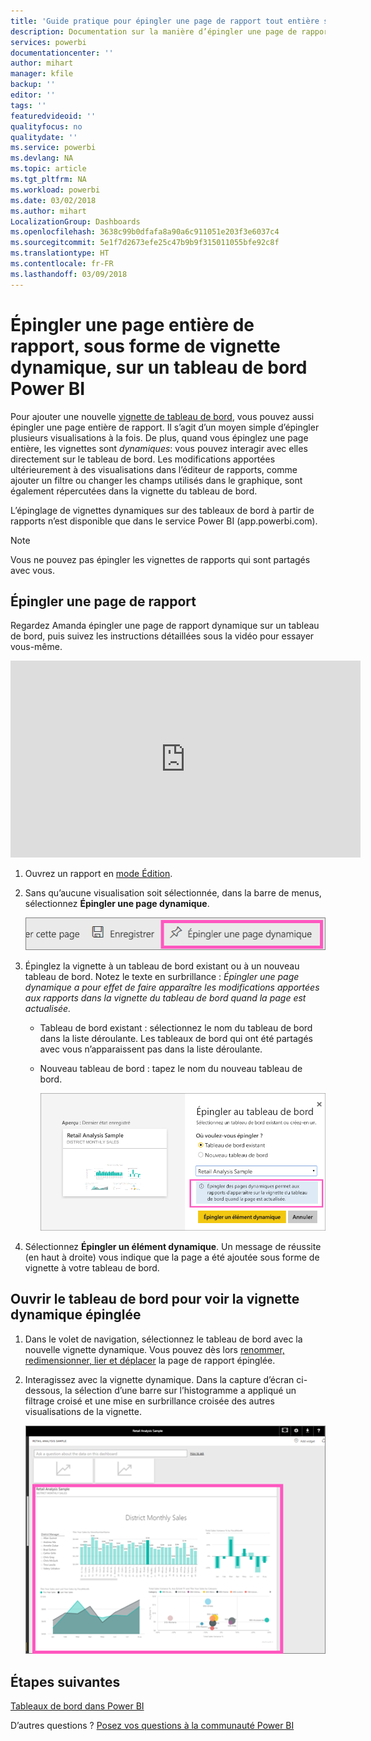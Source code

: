 ```yaml
---
title: 'Guide pratique pour épingler une page de rapport tout entière sur un tableau de bord Power BI '
description: Documentation sur la manière d’épingler une page de rapport dynamique entière sur un tableau de bord Power BI à partir d’un rapport.
services: powerbi
documentationcenter: ''
author: mihart
manager: kfile
backup: ''
editor: ''
tags: ''
featuredvideoid: ''
qualityfocus: no
qualitydate: ''
ms.service: powerbi
ms.devlang: NA
ms.topic: article
ms.tgt_pltfrm: NA
ms.workload: powerbi
ms.date: 03/02/2018
ms.author: mihart
LocalizationGroup: Dashboards
ms.openlocfilehash: 3638c99b0dfafa8a90a6c911051e203f3e6037c4
ms.sourcegitcommit: 5e1f7d2673efe25c47b9b9f315011055bfe92c8f
ms.translationtype: HT
ms.contentlocale: fr-FR
ms.lasthandoff: 03/09/2018
---
```

# <a name="pin-an-entire-report-page-as-a-live-tile-to-a-power-bi-dashboard"></a>Épingler une page entière de rapport, sous forme de vignette dynamique, sur un tableau de bord Power BI
Pour ajouter une nouvelle [vignette de tableau de bord](service-dashboard-tiles.md), vous pouvez aussi épingler une page entière de rapport. Il s’agit d’un moyen simple d’épingler plusieurs visualisations à la fois.  De plus, quand vous épinglez une page entière, les vignettes sont *dynamiques*: vous pouvez interagir avec elles directement sur le tableau de bord. Les modifications apportées ultérieurement à des visualisations dans l’éditeur de rapports, comme ajouter un filtre ou changer les champs utilisés dans le graphique, sont également répercutées dans la vignette du tableau de bord.  

L’épinglage de vignettes dynamiques sur des tableaux de bord à partir de rapports n’est disponible que dans le service Power BI (app.powerbi.com).

> [!NOTE]
> Vous ne pouvez pas épingler les vignettes de rapports qui sont partagés avec vous.
> 
> 

## <a name="pin-a-report-page"></a>Épingler une page de rapport
Regardez Amanda épingler une page de rapport dynamique sur un tableau de bord, puis suivez les instructions détaillées sous la vidéo pour essayer vous-même.

<iframe width="560" height="315" src="https://www.youtube.com/embed/EzhfBpPboPA" frameborder="0" allowfullscreen></iframe>


1. Ouvrez un rapport en [mode Édition](service-interact-with-a-report-in-editing-view.md).
2. Sans qu’aucune visualisation soit sélectionnée, dans la barre de menus, sélectionnez **Épingler une page dynamique**.
   
   ![icône Épingler une page dynamique](media/service-dashboard-pin-live-tile-from-report/pbi-pin-live-page.png) 
3. Épinglez la vignette à un tableau de bord existant ou à un nouveau tableau de bord. Notez le texte en surbrillance : *Épingler une page dynamique a pour effet de faire apparaître les modifications apportées aux rapports dans la vignette du tableau de bord quand la page est actualisée.*
   
   * Tableau de bord existant : sélectionnez le nom du tableau de bord dans la liste déroulante. Les tableaux de bord qui ont été partagés avec vous n’apparaissent pas dans la liste déroulante.
   * Nouveau tableau de bord : tapez le nom du nouveau tableau de bord.
     
     ![boîte de dialogue Épingler au tableau de bord](media/service-dashboard-pin-live-tile-from-report/pbi-pin-live-page-dialog.png)
4. Sélectionnez **Épingler un élément dynamique**. Un message de réussite (en haut à droite) vous indique que la page a été ajoutée sous forme de vignette à votre tableau de bord.

## <a name="open-the-dashboard-to-see-the-pinned-live-tile"></a>Ouvrir le tableau de bord pour voir la vignette dynamique épinglée
1. Dans le volet de navigation, sélectionnez le tableau de bord avec la nouvelle vignette dynamique. Vous pouvez dès lors [renommer, redimensionner, lier et déplacer](service-dashboard-edit-tile.md) la page de rapport épinglée.  
2. Interagissez avec la vignette dynamique.  Dans la capture d’écran ci-dessous, la sélection d’une barre sur l’histogramme a appliqué un filtrage croisé et une mise en surbrillance croisée des autres visualisations de la vignette.
   
    ![tableaux de bord avec une vignette dynamique](media/service-dashboard-pin-live-tile-from-report/pbi-live-tile.png)

## <a name="next-steps"></a>Étapes suivantes
[Tableaux de bord dans Power BI](service-dashboards.md)

D’autres questions ? [Posez vos questions à la communauté Power BI](http://community.powerbi.com/)

